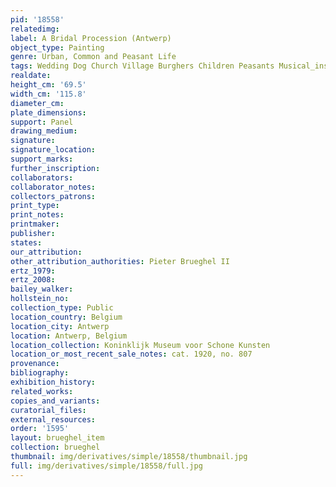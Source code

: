 ```yaml
---
pid: '18558'
relatedimg: 
label: A Bridal Procession (Antwerp)
object_type: Painting
genre: Urban, Common and Peasant Life
tags: Wedding Dog Church Village Burghers Children Peasants Musical_instruments
realdate: 
height_cm: '69.5'
width_cm: '115.8'
diameter_cm: 
plate_dimensions: 
support: Panel
drawing_medium: 
signature: 
signature_location: 
support_marks: 
further_inscription: 
collaborators: 
collaborator_notes: 
collectors_patrons: 
print_type: 
print_notes: 
printmaker: 
publisher: 
states: 
our_attribution: 
other_attribution_authorities: Pieter Brueghel II
ertz_1979: 
ertz_2008: 
bailey_walker: 
hollstein_no: 
collection_type: Public
location_country: Belgium
location_city: Antwerp
location: Antwerp, Belgium
location_collection: Koninklijk Museum voor Schone Kunsten
location_or_most_recent_sale_notes: cat. 1920, no. 807
provenance: 
bibliography: 
exhibition_history: 
related_works: 
copies_and_variants: 
curatorial_files: 
external_resources: 
order: '1595'
layout: brueghel_item
collection: brueghel
thumbnail: img/derivatives/simple/18558/thumbnail.jpg
full: img/derivatives/simple/18558/full.jpg
---
```

